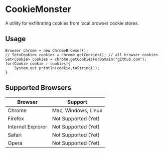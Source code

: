 # CookieMonster
A utility for exfiltrating cookies from local browser cookie stores.

## Usage
	Browser chrome = new ChromeBrowser();
	// Set<Cookie> cookies = chrome.getCookies(); // all browser cookies
	Set<Cookie> cookies = chrome.getCookiesForDomain("github.com");
	for(Cookie cookie : cookies){
		System.out.println(cookie.toString());
	}

## Supported Browsers
| **Browser**       | **Support**         |
|-------------------|---------------------|
| Chrome            | Mac, Windows, Linux |
| Firefox           | Not Supported (Yet) |
| Internet Explorer | Not Supported (Yet) |
| Safari            | Not Supported (Yet) |
| Opera             | Not Supported (Yet) |
